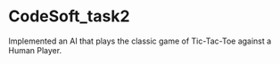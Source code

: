 # CodeSoft_task2
Implemented an AI that plays the classic game of Tic-Tac-Toe against a Human Player.
